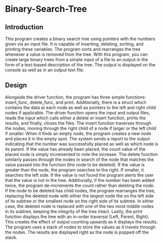 # Binary-Search-Tree

## Introduction
  This program creates a binary search tree using pointers with the numbers given via an input file. 
It is capable of inserting, deleting, sorting, and printing these variables. The program sorts and rearranges the tree whenever a value is removed from the tree. With this program, you can create large binary trees from a simple input of a file to an output in the form of a text-based description of the tree. The output is displayed on the console as well as in an output text file. 
## Design
  Alongside the driver function, the program has three simple functions: insert_func, delete_func, and print. Additionally, there is a struct which contains the data at each node as well as pointers to the left and right child nodes if applicable. The driver function opens the input and output files, reads the input which calls either a delete or insert function, prints the results, and finally, closes the files. 
  The insert function traverses through the nodes, moving through the right child of a node if larger or the left child if smaller. When it finds an empty node, the program creates a new node and places it in the empty spot. The system sends a report to the output indicating that the number was successfully placed as well as which node is its parent. If the value has already been placed, the count value of the placed node is simply incremented to note the increase. 
  The delete function similarly passes through the nodes in search of the node that matches the value passed into the function (the node to be deleted). If the value is greater than the node, the program searches to the right. If smaller, it searches the left side.  If the value is not found the program alerts the user that the value is not in the tree. Additionally, if the number has been added twice, the program de-increments the count rather than deleting the node. If the node to be deleted has child nodes, the program rearranges the tree, replacing the deleted node with either the largest node the on the left side of its subtree or the smallest node on the right side of its subtree. In either case, the deleted node is replaced with one of the two most middle nodes in its subtree, keeping the integrity of the tree intact. 
  Lastly, the print function displays the tree with an in-order traversal (Left, Parent, Right). This creates the effect of output counting upwards as it displays the results. The program uses a stack of nodes to store the values as it travels through the nodes. The results are displayed right as the node is popped off the stack. 
